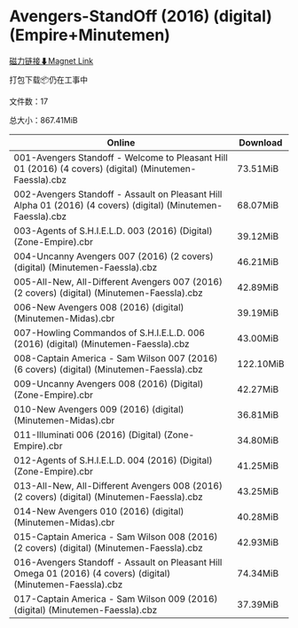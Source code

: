 # Avengers-StandOff (2016) (digital) (Empire+Minutemen)

[磁力链接⬇Magnet Link](magnet:?xt=urn:btih:bd137d29dd0d93a565afdd728fcc90743f9ed71e&dn=Avengers-StandOff%20%282016%29%20%28digital%29%20%28Empire%2BMinutemen%29)

打包下载📦仍在工事中

文件数：17

总大小：867.41MiB

Online | Download
--- | ---
001-Avengers Standoff - Welcome to Pleasant Hill 01 (2016) (4 covers) (digital) (Minutemen-Faessla).cbz | 73.51MiB
002-Avengers Standoff - Assault on Pleasant Hill Alpha 01 (2016) (4 covers) (digital) (Minutemen-Faessla).cbz | 68.07MiB
003-Agents of S.H.I.E.L.D. 003 (2016) (Digital) (Zone-Empire).cbr | 39.12MiB
004-Uncanny Avengers 007 (2016) (2 covers) (digital) (Minutemen-Faessla).cbz | 46.21MiB
005-All-New, All-Different Avengers 007 (2016) (2 covers) (digital) (Minutemen-Faessla).cbz | 42.89MiB
006-New Avengers 008 (2016) (digital) (Minutemen-Midas).cbr | 39.19MiB
007-Howling Commandos of S.H.I.E.L.D. 006 (2016) (digital) (Minutemen-Faessla).cbz | 43.00MiB
008-Captain America - Sam Wilson 007 (2016) (6 covers) (digital) (Minutemen-Faessla).cbz | 122.10MiB
009-Uncanny Avengers 008 (2016) (Digital) (Zone-Empire).cbr | 42.27MiB
010-New Avengers 009 (2016) (digital) (Minutemen-Midas).cbr | 36.81MiB
011-Illuminati 006 (2016) (Digital) (Zone-Empire).cbr | 34.80MiB
012-Agents of S.H.I.E.L.D. 004 (2016) (Digital) (Zone-Empire).cbr | 41.25MiB
013-All-New, All-Different Avengers 008 (2016) (2 covers) (digital) (Minutemen-Faessla).cbz | 43.25MiB
014-New Avengers 010 (2016) (digital) (Minutemen-Midas).cbr | 40.28MiB
015-Captain America - Sam Wilson 008 (2016) (2 covers) (digital) (Minutemen-Faessla).cbz | 42.93MiB
016-Avengers Standoff - Assault on Pleasant Hill Omega 01 (2016) (4 covers) (digital) (Minutemen-Faessla).cbz | 74.34MiB
017-Captain America - Sam Wilson 009 (2016) (digital) (Minutemen-Faessla).cbz | 37.39MiB
